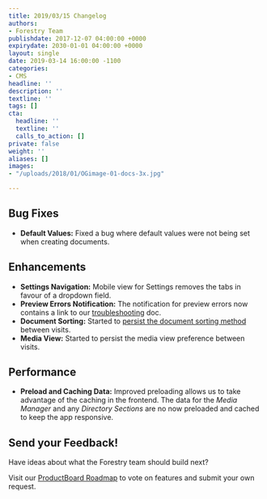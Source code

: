 ```yaml
---
title: 2019/03/15 Changelog
authors:
- Forestry Team
publishdate: 2017-12-07 04:00:00 +0000
expirydate: 2030-01-01 04:00:00 +0000
layout: single
date: 2019-03-14 16:00:00 -1100
categories:
- CMS
headline: ''
description: ''
textline: ''
tags: []
cta:
  headline: ''
  textline: ''
  calls_to_action: []
private: false
weight: ''
aliases: []
images:
- "/uploads/2018/01/OGimage-01-docs-3x.jpg"

---
```

## Bug Fixes

* **Default Values:** Fixed a bug where default values were not being set when creating documents.

## Enhancements

* **Settings Navigation:** Mobile view for Settings removes the tabs in favour of a dropdown field.
* **Preview Errors Notification:** The notification for preview errors now contains a link to our [troubleshooting](https://forestry.io/docs/previews/troubleshooting-preview-issues/ "Troubleshooting Preview Problems") doc.
* **Document Sorting:** Started to [persist the document sorting method](https://portal.productboard.com/forestry/c/34-sort-section-by-date-by-default "Forestry Roadmap") between visits.
* **Media View:** Started to persist the media view preference between visits.

## Performance

* **Preload and Caching Data:** Improved preloading allows us to take advantage of the caching in the frontend. The data for the _Media Manager_ and any _Directory Sections_ are no now preloaded and cached to keep the app responsive.

## Send your Feedback!

Have ideas about what the Forestry team should build next?

Visit our [ProductBoard Roadmap](https://portal.productboard.com/forestry/tabs/1-under-consideration "Forestry Roadmap") to vote on features and submit your own request.